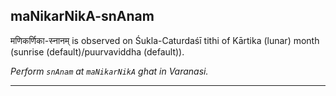 ## maNikarNikA-snAnam
मणिकर्णिका-स्नानम् is observed on Śukla-Caturdaśī tithi of Kārtika (lunar) month (sunrise (default)/puurvaviddha (default)).

_Perform `snAnam` at `maNikarNikA` ghat in Varanasi._

---
